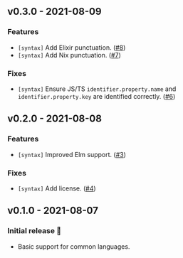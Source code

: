 ## v0.3.0 - 2021-08-09

### Features

- `[syntax]` Add Elixir punctuation. ([#8](https://github.com/hansjhoffman/nova-laserwave/pull/8))
- `[syntax]` Add Nix punctuation. ([#7](https://github.com/hansjhoffman/nova-laserwave/pull/7))

### Fixes

- `[syntax]` Ensure JS/TS `identifier.property.name` and `identifier.property.key` are identified correctly. ([#6](https://github.com/hansjhoffman/nova-laserwave/pull/6))

## v0.2.0 - 2021-08-08

### Features

- `[syntax]` Improved Elm support. ([#3](https://github.com/hansjhoffman/nova-laserwave/pull/3))

### Fixes

- `[syntax]` Add license. ([#4](https://github.com/hansjhoffman/nova-laserwave/pull/4))

## v0.1.0 - 2021-08-07

### Initial release 🎉

- Basic support for common languages.
